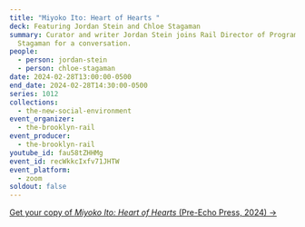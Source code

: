 ```yaml
---
title: "Miyoko Ito: Heart of Hearts "
deck: Featuring Jordan Stein and Chloe Stagaman
summary: Curator and writer Jordan Stein joins Rail Director of Programs Chloe
  Stagaman for a conversation.
people:
  - person: jordan-stein
  - person: chloe-stagaman
date: 2024-02-28T13:00:00-0500
end_date: 2024-02-28T14:30:00-0500
series: 1012
collections:
  - the-new-social-environment
event_organizer:
  - the-brooklyn-rail
event_producer:
  - the-brooklyn-rail
youtube_id: fau58tZHHMg
event_id: recWkkcIxfv71JHTW
event_platform:
  - zoom
soldout: false
---
```

[G﻿et your copy of *Miyoko Ito: Heart of Hearts* (Pre-Echo Press, 2024) →](https://pre-echo.com/products/miyoko-ito)